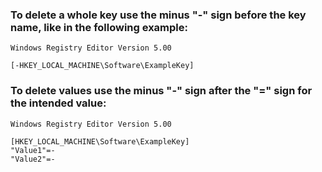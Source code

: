 ### To delete a whole key use the minus "-" sign before the key name, like in the following example:
```
Windows Registry Editor Version 5.00

[-HKEY_LOCAL_MACHINE\Software\ExampleKey]
```

### To delete values use the minus "-" sign after the "=" sign for the intended value:
```
Windows Registry Editor Version 5.00

[HKEY_LOCAL_MACHINE\Software\ExampleKey]
"Value1"=-
"Value2"=-
```